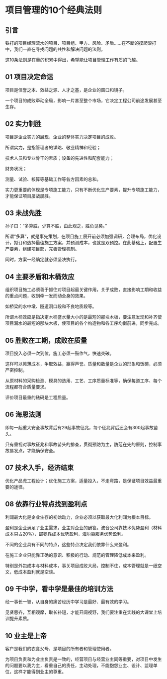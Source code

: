 # 项目管理的10个经典法则

## 引言
铁打的项目经理流水的项目、项目组、甲方、风险、矛盾……在不断的摸爬滚打中，我们一直在寻找问题的共性和解决问题的法则。

这10条法则是在量的积累中得出，希望能让项目管理工作有质的飞越。

## 01 项目决定命运
项目是信誉之本、效益之源、人才之基，是企业的窗口和镜子。

一个项目的成败牵动全局，影响一片甚至整个市场，它决定工程公司前途发展甚至生存。

## 02 实力制胜
项目是企业实力的展现，企业的整体实力决定项目的成败。

所谓实力，是指管理者的谋略、敬业精神和经验；

技术人员和专业骨干的素质；设备的先进性和配套能力；

财务状况；

测量、试验、核算等基础工作等各方因素的总和。

实力更重要的体现是专项施工能力，只有不断优化生产要素，提升专项施工能力，才能保证项目屡战屡胜。

## 03 未战先胜
孙子曰：“多算胜，少算不胜，由此观之，胜负见矣。”

所谓“多算”，就是事先策划，在项目施工展开前必须加强调研，合理布局，优化设计，拟订和选择最佳施工方案，并预测成本，也就是双预控。在此基础上，配置生产要素，组建项目部，完善管理机制。

同时，方案一经确定就必须坚决执行。


## 04 主要矛盾和木桶效应
组织项目施工必须善于抓住对项目起最关键作用，关乎成败，直接影响工期和收益的重点问题，收到牵一发而动全身的效果。

如桥梁的水中墩、隧道洞口段和不良地质段等。

所谓木桶效应是指决定木桶盛水量大小的是最短的那块木板，要注意发现和补齐使项目漏水的最短的那块木板，使项目的各个构造物和各工序均衡前进，同步完成。

## 05 胜败在工期，成败在质量
项目投入必须一次到位，施工必须一鼓作气，快速突破。

这样可以摊薄成本，争取效益，赢得声誉。质量和数量是企业的形象和饭碗，必须严密控制。

从原材料的采购检测、模具的选用、工艺、工序质量标准等，确保每道工序、每个流程都符合质量要求。

评价项目最重的砝码是工程质量。
 
## 06 海恩法则
即每一起重大安全事故背后有29起事故征兆，每个征兆背后还会有300起事故苗头。

只有重视对事故征兆和事故苗头的排查，贯彻预防为主，防范在先的原则，控制事故易发点，才能确保安全。

## 07 技术入手，经济结束

优化产品虎工程设计；优化施工方案，适量投入，不走弯路，是保证项目效益最重要的途径。

## 08 依靠行业特点找到盈利点
利润最大化是企业生存的初始动力，企业必须以获取最大化利润为根本目标。

盈利是企业满足了业主需求，业主对企业的酬答。波音公司靠技术优势盈利（材料成本只占20%），邯钢靠成本优势盈利，海尔靠服务优势盈利。

不同的企业具有不同的特点，这些特点决定我们依靠什么来盈利。

在施工企业只能靠正确的意识、积极的行动、规范的管理降低成本来盈利。

特别是外包成本与材料成本，事关项目成败大局，控制不住，成本管理就是一纸空文，低成本盈利就是空谈。

## 09 干中学，看中学是最佳的培训方法
经一事长一智，从自身的痛苦经历中学习是最好、最有效的学习。

见贤思齐，互相观摩，取长补短，才能开阔视野，我们要注重在实践的大课堂上培训提升素质。


## 10 业主是上帝
客户是我们的衣食父母，是项目的所有者和管理使用者。

为项目负责和为业主负责是一致的，经营项目与经营业主同等重要，对项目中发生的问题要以我为主，看重自己的责任，主动处理，不能抱怨业主、设计、监理单位，这样才能得到业主的尊重。